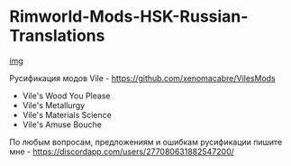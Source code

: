 # Rimworld-Mods-HSK-Russian-Translations
[img](https://user-images.githubusercontent.com/131082061/233104435-5bd33ad0-2d4b-42c2-b36c-2e6518c4db65.png)

Русификация модов Vile - https://github.com/xenomacabre/VilesMods

- Vile's Wood You Please
- Vile's Metallurgy
- Vile's Materials Science 
- Vile's Amuse Bouche

По любым вопросам, предложениям и ошибкам русификации пишите мне - https://discordapp.com/users/277080631882547200/
